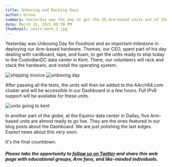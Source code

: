 ```yaml
---
title: Unboxing and Racking Days
author: bruno
summary: Yesterday was the day to get the 30 Arm-based units out of their packages and getting them ready for the data center
date: March 31, 2021 09:30 PM
thumbnail: units-kent-2.jpg
---
```


Yesterday was Unboxing Day for Fosshost and an important milestone in deploying our Arm-based hardware. Thomas, our CEO, spent part of his day dealing with cardboard, tape, and foam, to get the units ready to ship today to the CustodianDC data center in Kent. There, our volunteers will rack and stack the hardware, and install the operating system.

<img src="../thumbnails/30u-delivery.png" alt="shipping invoice">
<img src="../thumbnails/unboxing-day.jpg" alt="unboxing day">

After passing all the tests, the units will then be added to the AArch64.com cluster and will be accessible in our Dashboard in a few hours. Full IPv6 support will be available for these units.

<img src="../thumbnails/units-kent-1.jpg" alt="units going to kent">

In another part of the globe, at the Equinix data center in Dallas, five Arm-based units are almost ready to go live. They are the ones featured in our blog posts about the Dashboard. We are just polishing the last edges. Expect news about this very soon.

It's the final countdown.

##### Please take the opportunity to [follow us on Twitter](https://twitter.com/fosshostorg) and share this web page with educational groups, Arm fans, and like-minded individuals.
